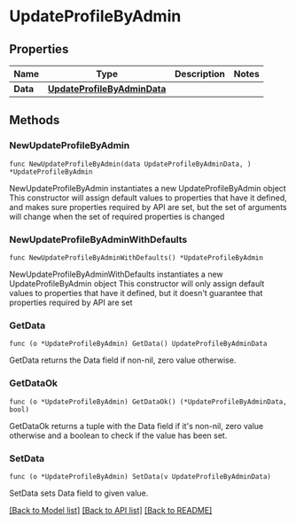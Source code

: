 # UpdateProfileByAdmin

## Properties

Name | Type | Description | Notes
------------ | ------------- | ------------- | -------------
**Data** | [**UpdateProfileByAdminData**](UpdateProfileByAdminData.md) |  | 

## Methods

### NewUpdateProfileByAdmin

`func NewUpdateProfileByAdmin(data UpdateProfileByAdminData, ) *UpdateProfileByAdmin`

NewUpdateProfileByAdmin instantiates a new UpdateProfileByAdmin object
This constructor will assign default values to properties that have it defined,
and makes sure properties required by API are set, but the set of arguments
will change when the set of required properties is changed

### NewUpdateProfileByAdminWithDefaults

`func NewUpdateProfileByAdminWithDefaults() *UpdateProfileByAdmin`

NewUpdateProfileByAdminWithDefaults instantiates a new UpdateProfileByAdmin object
This constructor will only assign default values to properties that have it defined,
but it doesn't guarantee that properties required by API are set

### GetData

`func (o *UpdateProfileByAdmin) GetData() UpdateProfileByAdminData`

GetData returns the Data field if non-nil, zero value otherwise.

### GetDataOk

`func (o *UpdateProfileByAdmin) GetDataOk() (*UpdateProfileByAdminData, bool)`

GetDataOk returns a tuple with the Data field if it's non-nil, zero value otherwise
and a boolean to check if the value has been set.

### SetData

`func (o *UpdateProfileByAdmin) SetData(v UpdateProfileByAdminData)`

SetData sets Data field to given value.



[[Back to Model list]](../README.md#documentation-for-models) [[Back to API list]](../README.md#documentation-for-api-endpoints) [[Back to README]](../README.md)


